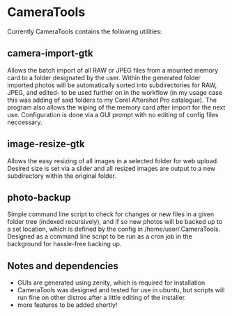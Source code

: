 CameraTools
===========

Currently CameraTools contains the following utilities:

camera-import-gtk
-----------------

Allows the batch import of all RAW or JPEG files from a mounted memory card to a folder designated by the user. Within the generated folder imported photos will be automatically sorted into subdirectories for RAW, JPEG, and edited- to be used further on in the workflow (in my usage case this was adding of said folders to my Corel Aftershot Pro catalogue). The program also allows the wiping of the memory card after import for the next use. Configuration is done via a GUI prompt with no editing of config files neccessary.


image-resize-gtk
----------------

Allows the easy resizing of all images in a selected folder for web upload. Desired size is set via a slider and all resized images are output to a new subdirectory within the original folder.


photo-backup
------------

Simple command line script to check for changes or new files in a given folder tree (indexed recursively), and if so new photos will be backed up to a set location, which is defined by the config in /home/user/.CameraTools.  Designed as a command line script to be run as a cron job in the background for hassle-free backing up.


Notes and dependencies
----------------------

* GUIs are generated using zenity, which is required for installation
* CameraTools was designed and tested for use in ubuntu, but scripts will run fine on other distros after a little editing of the installer. 
* more features to be added shortly!
